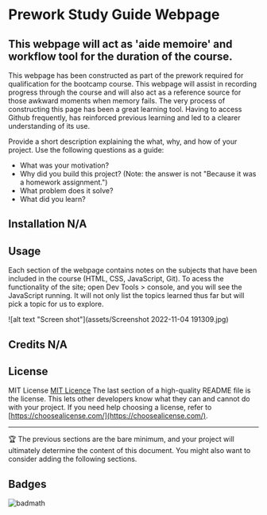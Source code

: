 # Prework Study Guide Webpage

## This webpage will act as 'aide memoire' and workflow tool for the duration of the course.

This webpage has been constructed as part of the prework required for qualification for the bootcamp course.
This webpage will assist in recording progress through the course and will also act as a reference source for those awkward moments when memory fails.
The very process of constructing this page has been a great learning tool. Having to access Github frequently, has reinforced previous learning and led to a clearer understanding of its use.



Provide a short description explaining the what, why, and how of your project. Use the following questions as a guide:

- What was your motivation?
- Why did you build this project? (Note: the answer is not "Because it was a homework assignment.")
- What problem does it solve?
- What did you learn?


## Installation N/A

## Usage

Each section of the webpage contains notes on the subjects that have been included in the course (HTML, CSS, JavaScript, Git).
To acess the functionality of the site; open Dev Tools > console, and you will see the JavaScript running. It will not only list the topics learned thus far but will pick a topic for us to explore.

![alt text "Screen shot"](assets/Screenshot 2022-11-04 191309.jpg)

## Credits N/A


## License

MIT License 
[MIT Licence](LICENCE)
The last section of a high-quality README file is the license. This lets other developers know what they can and cannot do with your project. If you need help choosing a license, refer to [https://choosealicense.com/](https://choosealicense.com/).

---

🏆 The previous sections are the bare minimum, and your project will ultimately determine the content of this document. You might also want to consider adding the following sections.

## Badges

![badmath](https://img.shields.io/github/languages/top/nielsenjared/badmath)



